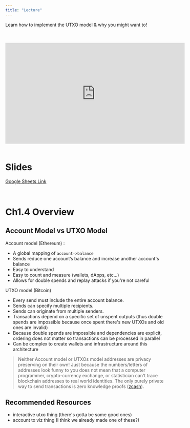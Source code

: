 ```yaml
---
title: "Lecture"
---
```


Learn how to implement the UTXO model & why you might want to!

<br />
<br />
<iframe width="560" height="315" src="https://www.youtube-nocookie.com/embed/-xoCoZGJ9AQ" frameborder="0" allow="accelerometer; autoplay; encrypted-media; gyroscope; picture-in-picture" allowfullscreen></iframe>
<br />
<br />

# Slides

[Google Sheets Link](https://docs.google.com/presentation/d/19On3bioVn0oT10oiAq-OR1PJ7f-HCvem74pzyTycmw0/edit?usp=sharing)

<br />

# Ch1.4 Overview

## Account Model vs UTXO Model

Account model (Ethereum) :
- A global mapping of `account->balance`
- Sends reduce one account’s balance and increase another account's balance
- Easy to understand
- Easy to count and measure (wallets, dApps, etc...)
- Allows for double spends and replay attacks if you're not careful

UTXO model (Bitcoin)
- Every send must include the entire account balance.
- Sends can specify multiple recipients.
- Sends can originate from multiple senders.
- Transactions depend on a specific set of unspent outputs (thus double spends are impossible because once spent there's new UTXOs and old ones are invalid)
- Because double spends are impossible and dependencies are explicit, ordering does not matter so transactions can be processed in parallel
- Can be complex to create wallets and infrastructure around this architecture

> Neither Account model or UTXOs model addresses are privacy preserving on their own! Just because the numbers/letters of addresses look funny to you does not mean that a computer programmer, crypto-currency exchange, or statistician can't trace blockchain addresses to real world identities. The only purely private way to send transactions is zero knowledge proofs ([zcash](https://z.cash)).


## Recommended Resources
- interactive utxo thing (there's gotta be some good ones)
- account tx viz thing (I think we already made one of these?)

<br />
